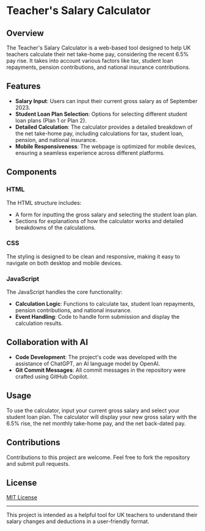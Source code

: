# Teacher's Salary Calculator

## Overview
The Teacher's Salary Calculator is a web-based tool designed to help UK teachers calculate their net take-home pay, considering the recent 6.5% pay rise. It takes into account various factors like tax, student loan repayments, pension contributions, and national insurance contributions.

## Features
- **Salary Input**: Users can input their current gross salary as of September 2023.
- **Student Loan Plan Selection**: Options for selecting different student loan plans (Plan 1 or Plan 2).
- **Detailed Calculation**: The calculator provides a detailed breakdown of the net take-home pay, including calculations for tax, student loan, pension, and national insurance.
- **Mobile Responsiveness**: The webpage is optimized for mobile devices, ensuring a seamless experience across different platforms.

## Components
### HTML
The HTML structure includes:
- A form for inputting the gross salary and selecting the student loan plan.
- Sections for explanations of how the calculator works and detailed breakdowns of the calculations.

### CSS
The styling is designed to be clean and responsive, making it easy to navigate on both desktop and mobile devices.

### JavaScript
The JavaScript handles the core functionality:
- **Calculation Logic**: Functions to calculate tax, student loan repayments, pension contributions, and national insurance.
- **Event Handling**: Code to handle form submission and display the calculation results.

## Collaboration with AI
- **Code Development**: The project's code was developed with the assistance of ChatGPT, an AI language model by OpenAI.
- **Git Commit Messages**: All commit messages in the repository were crafted using GitHub Copilot.

## Usage
To use the calculator, input your current gross salary and select your student loan plan. The calculator will display your new gross salary with the 6.5% rise, the net monthly take-home pay, and the net back-dated pay.

## Contributions
Contributions to this project are welcome. Feel free to fork the repository and submit pull requests.

## License
[MIT License](LICENSE)

---

This project is intended as a helpful tool for UK teachers to understand their salary changes and deductions in a user-friendly format.
